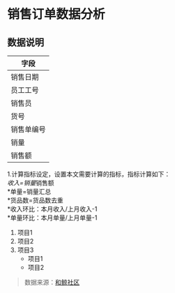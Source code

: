 # 销售订单数据分析


## 数据说明


字段 | 
|----|
销售日期 | 
员工工号 | 
销售员 | 
货号 |
销售单编号 | 
销量 | 
销售额| 

1.计算指标设定，设置本文需要计算的指标，指标计算如下：  
 *收入=销量*销售额  
 *单量=销量汇总  
 *货品数=货品数去重  
 *收入环比：本月收入/上月收入-1  
 *单量环比：本月单量/上月单量-1  

1. 项目1  
2. 项目2  
3. 项目3  
   * 项目1 
   * 项目2 

>数据来源：[和鲸社区](https://www.heywhale.com/mw/dataset/66cc846d59e7fdcef3ea1239/file)
